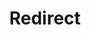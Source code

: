 ﻿---
layout: src/layouts/Redirect.astro
title: Redirect
redirect: https://yamldoc.liuyan.wang/docs/octopus-rest-api/octopus-cli/pack
pubDate:  2023-01-01
navSearch: false
navSitemap: false
navMenu: false
---
